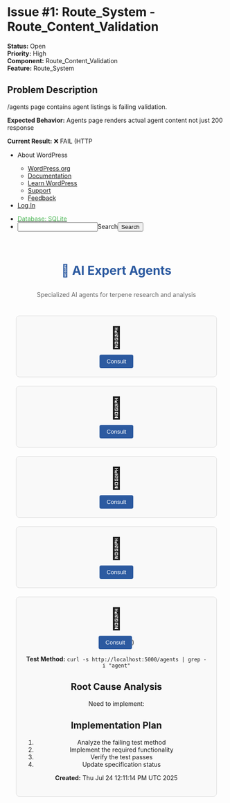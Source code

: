 # Issue #1: Route_System - Route_Content_Validation

**Status:** Open  
**Priority:** High  
**Component:** Route_Content_Validation  
**Feature:** Route_System  

## Problem Description
/agents page contains agent listings is failing validation.

**Expected Behavior:** Agents page renders actual agent content not just 200 response

**Current Result:** ❌ FAIL (HTTP 				<ul role='menu' id='wp-admin-bar-root-default' class="ab-top-menu"><li role='group' id='wp-admin-bar-wp-logo' class="menupop"><div class="ab-item ab-empty-item" tabindex="0" role="menuitem" aria-expanded="false"><span class="ab-icon" aria-hidden="true"></span><span class="screen-reader-text">About WordPress</span></div><div class="ab-sub-wrapper"><ul role='menu' id='wp-admin-bar-wp-logo-external' class="ab-sub-secondary ab-submenu"><li role='group' id='wp-admin-bar-wporg'><a class='ab-item' role="menuitem" href='https://wordpress.org/'>WordPress.org</a></li><li role='group' id='wp-admin-bar-documentation'><a class='ab-item' role="menuitem" href='https://wordpress.org/documentation/'>Documentation</a></li><li role='group' id='wp-admin-bar-learn'><a class='ab-item' role="menuitem" href='https://learn.wordpress.org/'>Learn WordPress</a></li><li role='group' id='wp-admin-bar-support-forums'><a class='ab-item' role="menuitem" href='https://wordpress.org/support/forums/'>Support</a></li><li role='group' id='wp-admin-bar-feedback'><a class='ab-item' role="menuitem" href='https://wordpress.org/support/forum/requests-and-feedback'>Feedback</a></li></ul></div></li><li role='group' id='wp-admin-bar-bp-login'><a class='ab-item' role="menuitem" href='http://localhost:5000/wp-login.php?redirect_to=http%3A%2F%2Flocalhost%3A5000%2Fagents'>Log In</a></li></ul><ul role='menu' id='wp-admin-bar-top-secondary' class="ab-top-secondary ab-top-menu"><li role='group' id='wp-admin-bar-sqlite-db-integration'><a class='ab-item' role="menuitem" href='http://localhost:5000/wp-admin/options-general.php?page=sqlite-integration'><span style="color:#46B450;">Database: SQLite</span></a></li><li role='group' id='wp-admin-bar-search' class="admin-bar-search"><div class="ab-item ab-empty-item" tabindex="-1" role="menuitem"><form action="http://localhost:5000/" method="get" id="adminbarsearch"><input class="adminbar-input" name="s" id="adminbar-search" type="text" value="" maxlength="150" /><label for="adminbar-search" class="screen-reader-text">Search</label><input type="submit" class="adminbar-button" value="Search" /></form></div></li></ul>			</div>
    <div id="content" class="site-content"><div class="terpedia-agents-page" style="max-width: 1200px; margin: 0 auto; padding: 20px;">
            <h1 style="color: #2c5aa0; text-align: center; margin-bottom: 30px;">🤖 AI Expert Agents</h1>
            <p style="text-align: center; color: #666; margin-bottom: 40px;">Specialized AI agents for terpene research and analysis</p>
            <div class="terpedia-agents-grid" style="display: grid; grid-template-columns: repeat(auto-fit, minmax(250px, 1fr)); gap: 20px; margin: 20px 0;"><div class="agent-card" style="border: 1px solid #ddd; border-radius: 8px; padding: 20px; background: #f9f9f9; text-align: center;">
                <div class="agent-avatar" style="font-size: 48px; margin-bottom: 10px;">🤖</div>
                <button class="consult-agent" data-agent="dr_molecular" style="background: #2c5aa0; color: white; border: none; padding: 8px 16px; border-radius: 4px; cursor: pointer;">Consult</button>
            </div><div class="agent-card" style="border: 1px solid #ddd; border-radius: 8px; padding: 20px; background: #f9f9f9; text-align: center;">
                <div class="agent-avatar" style="font-size: 48px; margin-bottom: 10px;">🤖</div>
                <button class="consult-agent" data-agent="prof_pharmakin" style="background: #2c5aa0; color: white; border: none; padding: 8px 16px; border-radius: 4px; cursor: pointer;">Consult</button>
            </div><div class="agent-card" style="border: 1px solid #ddd; border-radius: 8px; padding: 20px; background: #f9f9f9; text-align: center;">
                <div class="agent-avatar" style="font-size: 48px; margin-bottom: 10px;">🤖</div>
                <button class="consult-agent" data-agent="scholar_citeswell" style="background: #2c5aa0; color: white; border: none; padding: 8px 16px; border-radius: 4px; cursor: pointer;">Consult</button>
            </div><div class="agent-card" style="border: 1px solid #ddd; border-radius: 8px; padding: 20px; background: #f9f9f9; text-align: center;">
                <div class="agent-avatar" style="font-size: 48px; margin-bottom: 10px;">🤖</div>
                <button class="consult-agent" data-agent="dr_formulator" style="background: #2c5aa0; color: white; border: none; padding: 8px 16px; border-radius: 4px; cursor: pointer;">Consult</button>
            </div><div class="agent-card" style="border: 1px solid #ddd; border-radius: 8px; padding: 20px; background: #f9f9f9; text-align: center;">
                <div class="agent-avatar" style="font-size: 48px; margin-bottom: 10px;">🤖</div>
                <button class="consult-agent" data-agent="dr_paws" style="background: #2c5aa0; color: white; border: none; padding: 8px 16px; border-radius: 4px; cursor: pointer;">Consult</button>)

**Test Method:** `curl -s http://localhost:5000/agents | grep -i "agent"`

## Root Cause Analysis
Need to implement: 

## Implementation Plan
1. Analyze the failing test method
2. Implement the required functionality  
3. Verify the test passes
4. Update specification status

**Created:** Thu Jul 24 12:11:14 PM UTC 2025

